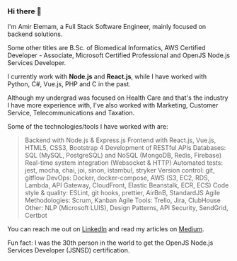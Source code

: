 ### Hi there 👋

I'm Amir Elemam, a Full Stack Software Engineer, mainly focused on backend solutions.

Some other titles are B.Sc. of Biomedical Informatics, AWS Certified Developer - Associate, Microsoft Certified Professional and OpenJS Node.js Services Developer.

I currently work with **Node.js** and **React.js**, while I have worked with Python, C#, Vue.js, PHP and C in the past.

Although my undergrad was focused on Health Care and that's the industry I have more experience with, I've also worked with Marketing, Customer Service, Telecommunications and Taxation.

Some of the technologies/tools I have worked with are:

> Backend with Node.js & Express.js
> Frontend with React.js, Vue.js, HTML5, CSS3, Bootstrap 4
> Development of RESTful APIs
> Databases: SQL (MySQL, PostgreSQL) and NoSQL (MongoDB, Redis, Firebase)
> Real-time system integration (Websocket & HTTP)
> Automated tests: jest, mocha, chai, joi, sinon, istambul, stryker
> Version control: git, gitflow
> DevOps: Docker, docker-compose, AWS (S3, EC2, RDS, Lambda, API Gateway, CloudFront, Elastic Beanstalk, ECR, ECS)
> Code style & quality: ESLint, git hooks, prettier, AirBnB, StandardJS
> Agile Methodologies: Scrum, Kanban
> Agile Tools: Trello, Jira, ClubHouse
> Other: NLP (Microsoft LUIS), Design Patterns, API Security, SendGrid, Certbot

You can reach me out on [LinkedIn](https://www.linkedin.com/in/amirelemam) and read my articles on [Medium](https://medium.com/@amirelemam).

Fun fact: I was the 30th person in the world to get the OpenJS Node.js Services Developer (JSNSD) certification.

<!--
**amirelemam/amirelemam** is a ✨ _special_ ✨ repository because its `README.md` (this file) appears on your GitHub profile.

Here are some ideas to get you started:

- 🔭 I’m currently working on ...
- 🌱 I’m currently learning ...
- 👯 I’m looking to collaborate on ...
- 🤔 I’m looking for help with ...
- 💬 Ask me about ...
- 📫 How to reach me: ...
- 😄 Pronouns: ...
- ⚡ Fun fact: ...
-->

